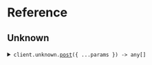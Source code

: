 # Reference
## Unknown
<details><summary><code>client.unknown.<a href="/src/api/resources/unknown/client/Client.ts">post</a>({ ...params }) -> any[]</code></summary>
<dl>
<dd>

#### 🔌 Usage

<dl>
<dd>

<dl>
<dd>

```typescript
await client.unknown.post({
    "key": "value"
});

```
</dd>
</dl>
</dd>
</dl>

#### ⚙️ Parameters

<dl>
<dd>

<dl>
<dd>

**request:** `any` 
    
</dd>
</dl>

<dl>
<dd>

**requestOptions:** `Unknown.RequestOptions` 
    
</dd>
</dl>
</dd>
</dl>


</dd>
</dl>
</details>
